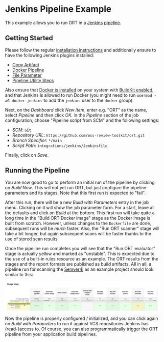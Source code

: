 # Jenkins Pipeline Example

This example allows you to run ORT in a [Jenkins](https://www.jenkins.io/) [pipeline](https://www.jenkins.io/doc/book/pipeline/).

## Getting Started

Please follow the regular [installation instructions](https://www.jenkins.io/doc/book/installing/) and additionally ensure to have the following Jenkins plugins installed:

* [Copy Artifact](https://plugins.jenkins.io/copyartifact/)
* [Docker Pipeline](https://plugins.jenkins.io/docker-workflow)
* [File Parameter](https://plugins.jenkins.io/file-parameters/)
* [Pipeline Utility Steps](https://plugins.jenkins.io/pipeline-utility-steps)

Also ensure that [Docker is installed](https://docs.docker.com/engine/install/) on your system with [BuildKit enabled](https://docs.docker.com/develop/develop-images/build_enhancements/#to-enable-buildkit-builds), and that Jenkins is allowed to run Docker (you might need to run `usermod -aG docker jenkins` to add the `jenkins` user to the `docker` group).

Next, on the *Dashboard* click *New Item*, enter e.g. "ORT" as the name, select *Pipeline* and then click *OK*.
In the *Pipeline* section of the job configuration, choose "Pipeline script from SCM" and the following settings:

* *SCM*: `Git`
* *Repository URL*: `https://github.com/oss-review-toolkit/ort.git`
* *Branch Specifier*: `*/main`
* *Script Path*: `integrations/jenkins/Jenkinsfile`

Finally, click on *Save*.

## Running the Pipeline

You are now good to go to perform an initial run of the pipeline by clicking on *Build Now*.
This will not yet run ORT, but just configure the pipeline parameters and its stages.
Note that this first run is expected to "fail".

After this run, there will be a new *Build with Parameters* entry in the job menu.
Clicking on it will show the job parameter form.
For a start, leave all the defaults and click on *Build* at the bottom.
This first run will take quite a long time in the "Build ORT Docker image" stage as the Docker image is built from scratch.
However, unless changes to the `Dockerfile` are done, subsequent runs will be *much* faster.
Also, the "Run ORT scanner" stage will take a bit longer, but again subsequent scans will be faster thanks to the use of stored scan results.

Once the pipeline run completes you will see that the "Run ORT evaluator" stage is actually yellow and marked as "unstable".
This is expected due to the use of a built-in rules resource as an example.
The ORT results from the stages and the report formats are published as build artifacts.
All in all, a pipeline run for scanning the [Semver4j](https://github.com/vdurmont/semver4j) as an example project should look similar to this:

![ORT Pipeline Stage View](pipeline.png)

Now the pipeline is properly configured / initialized, and you can click again on *Build with Parameters* to run it against VCS repositories Jenkins has (read-)access to.
Of course, you can also programmatically trigger the ORT pipeline from your application build pipelines.
